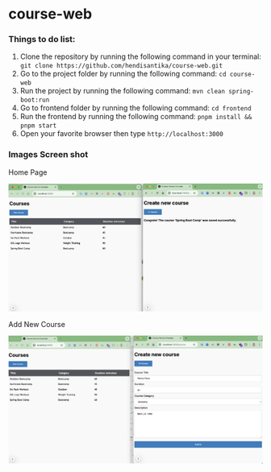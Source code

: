 # course-web

### Things to do list:

1. Clone the repository by running the following command in your terminal:
   `git clone https://github.com/hendisantika/course-web.git`
2. Go to the project folder by running the following command: `cd course-web`
3. Run the project by running the following command: `mvn clean spring-boot:run`
4. Go to frontend folder by running the following command: `cd frontend`
5. Run the frontend by running the following command: `pnpm install && pnpm start`
6. Open your favorite browser then type `http://localhost:3000`

### Images Screen shot

Home Page

![Home Page](img/add.png "Home Page")

Add New Course

![Add New Course](img/add2.png "Add New Course")
